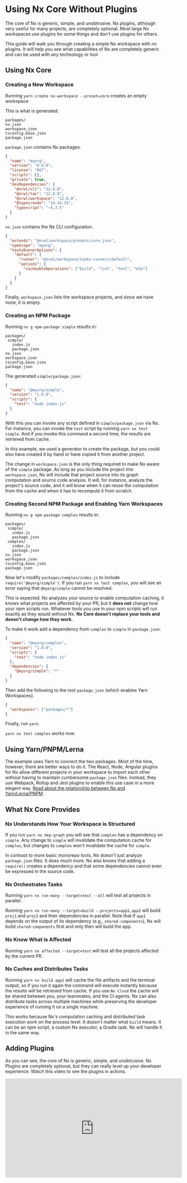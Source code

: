 # Using Nx Core Without Plugins

The core of Nx is generic, simple, and unobtrusive. Nx plugins, although very useful for many projects, are completely
optional. Most large Nx workspaces use plugins for some things and don't use plugins for others.

This guide will walk you through creating a simple Nx workspace with no plugins. It will help you see what capabilities
of Nx are completely generic and can be used with any technology or tool.

## Using Nx Core

### Creating a New Workspace

Running `yarn create nx-workspace --preset=core` creates an empty workspace.

This is what is generated:

```text
packages/
nx.json
workspace.json
tsconfig.base.json
package.json
```

`package.json` contains Nx packages.

```json
{
  "name": "myorg",
  "version": "0.0.0",
  "license": "MIT",
  "scripts": {},
  "private": true,
  "devDependencies": {
    "@nrwl/cli": "12.8.0",
    "@nrwl/tao": "12.8.0",
    "@nrwl/workspace": "12.8.0",
    "@types/node": "14.14.33",
    "typescript": "~4.3.5"
  }
}
```

`nx.json` contains the Nx CLI configuration.

```json
{
  "extends": "@nrwl/workspace/presets/core.json",
  "npmScope": "myorg",
  "tasksRunnerOptions": {
    "default": {
      "runner": "@nrwl/workspace/tasks-runners/default",
      "options": {
        "cacheableOperations": ["build", "lint", "test", "e2e"]
      }
    }
  }
}
```

Finally, `workspace.json` lists the workspace projects, and since we have none, it is empty.

### Creating an NPM Package

Running `nx g npm-package simple` results in:

```text
packages/
 simple/
   index.js
   package.json
nx.json
workspace.json
tsconfig.base.json
package.json
```

The generated `simple/package.json`:

```json
{
  "name": "@myorg/simple",
  "version": "1.0.0",
  "scripts": {
    "test": "node index.js"
  }
}
```

With this you can invoke any script defined in `simple/package.json` via Nx. For instance, you can invoke the `test`
script by running `yarn nx test simple`. And if you invoke this command a second time, the results are retrieved from
cache.

In this example, we used a generator to create the package, but you could also have created it by hand or have copied it
from another project.

The change in `workspace.json` is the only thing required to make Nx aware of the `simple` package. As long as you
include the project into `workspace.json`, Nx will include that project source into its graph computation and source
code analysis. It will, for instance, analyze the project's source code, and it will know when it can reuse the
computation from the cache and when it has to recompute it from scratch.

### Creating Second NPM Package and Enabling Yarn Workspaces

Running `nx g npm-package complex` results in:

```text
packages/
 simple/
   index.js
   package.json
 complex/
   index.js
   package.json
nx.json
workspace.json
tsconfig.base.json
package.json
```

Now let's modify `packages/complex/index.js` to include `require('@myorg/simple')`. If you run `yarn nx test complex`,
you will see an error saying that `@myorg/simple` cannot be resolved.

This is expected. Nx analyzes your source to enable computation caching, it knows what projects are affected by your PR,
but it **does not** change how your npm scripts run. Whatever tools you use in your npm scripts will run exactly as they
would without Nx. **Nx Core doesn't replace your tools and doesn't change how they work.**

To make it work add a dependency from `complex` to `simple` in `package.json`:

```json
{
  "name": "@myorg/complex",
  "version": "1.0.0",
  "scripts": {
    "test": "node index.js"
  },
  "dependencies": {
    "@myorg/simple": "*"
  }
}
```

Then add the following to the root `package.json` (which enables Yarn Workspaces).

```json
{
  "workspaces": ["packages/*"]
}
```

Finally, run `yarn`.

`yarn nx test complex` works now.

## Using Yarn/PNPM/Lerna

The example uses Yarn to connect the two packages. Most of the time, however, there are better ways to do it. The React,
Node, Angular plugins for Nx allow different projects in your workspace to import each other without having to maintain
cumbersome `package.json` files. Instead, they use Webpack, Rollup and Jest plugins to enable this use case in a more
elegant way. [Read about the relationship between Nx and Yarn/Lerna/PNPM](/{{framework}}/guides/lerna-and-nx).

## What Nx Core Provides

### Nx Understands How Your Workspace is Structured

If you run `yarn nx dep-graph` you will see that `complex` has a dependency on `simple`. Any change to `simple` will
invalidate the computation cache for `complex`, but changes to `complex` won't invalidate the cache for `simple`.

In contrast to more basic monorepo tools, Nx doesn't just analyze `package.json` files. It does much more. Nx also knows
that adding a `require()` creates a dependency and that some dependencies cannot even be expressed in the source code.

### Nx Orchestrates Tasks

Running `yarn nx run-many --target=test --all` will test all projects in parallel.

Running `yarn nx run-many --target=build --projects=app1,app2` will build `proj1` and `proj2` and their
dependencies in parallel. Note that if `app1` depends on the output of its dependency (e.g., `shared-components`), Nx
will build `shared-components` first and only then will build the app.

### Nx Know What is Affected

Running `yarn nx affected --target=test` will test all the projects affected by the current PR.

### Nx Caches and Distributes Tasks

Running `yarn nx build app1` will cache the file artifacts and the terminal output, so if you run it again the command
will execute instantly because the results will be retrieved from cache. If you use `Nx Cloud` the cache will be shared
between you, your teammates, and the CI agents. Nx can also distribute tasks across multiple machines while preserving
the developer experience of running it on a single machine.

This works because Nx's computation caching and distributed task execution work on the process level. It doesn't matter
what `build` means. It can be an npm script, a custom Nx executor, a Gradle task. Nx will handle it in the same way.

## Adding Plugins

As you can see, the core of Nx is generic, simple, and unobtrusive. Nx Plugins are completely optional, but they can
really level up your developer experience. Watch this video to see the plugins in actions.

<iframe width="560" height="315" src="https://www.youtube.com/embed/BO1rwynFBLM" title="YouTube video player" frameborder="0" allow="accelerometer; autoplay; clipboard-write; encrypted-media; gyroscope; picture-in-picture; fullscreen"></iframe>
